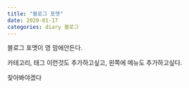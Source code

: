 ```yaml
---
title: "블로그 포맷"
date: 2020-01-17
categories: diary 블로그
---
```

블로그 포맷이 영 맘에안든다.

카테고리, 태그 이런것도 추가하고싶고, 왼쪽에 메뉴도 추가하고싶다.

찾아봐야겠다
